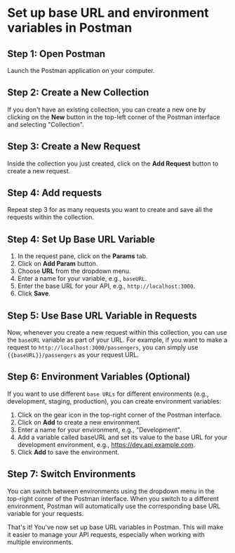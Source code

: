 # Set up base URL and environment variables in Postman


## Step 1: Open Postman

Launch the Postman application on your computer.

## Step 2: Create a New Collection

If you don't have an existing collection, you can create a new one by clicking on the **New** button in the top-left corner of the Postman interface and selecting "Collection".

## Step 3: Create a New Request

Inside the collection you just created, click on the **Add Request** button to create a new request.

## Step 4: Add requests

Repeat step 3 for as many requests you want to create and save all the requests within the collection.

## Step 4: Set Up Base URL Variable

1. In the request pane, click on the **Params** tab.
1. Click on **Add Param** button.
1. Choose **URL** from the dropdown menu.
1. Enter a name for your variable, e.g., ```baseURL```.
1. Enter the base URL for your API, e.g., ```http://localhost:3000```.
1. Click **Save**.  

## Step 5: Use Base URL Variable in Requests

Now, whenever you create a new request within this collection, you can use the ```baseURL``` variable as part of your URL. For example, if you want to make a request to ```http://localhost:3000/passengers```, you can simply use ```{{baseURL}}/passengers``` as your request URL.

## Step 6: Environment Variables (Optional)

If you want to use different ```base URLs``` for different environments (e.g., development, staging, production), you can create environment variables:

1. Click on the gear icon in the top-right corner of the Postman interface. 
1. Click on **Add** to create a new environment.
1. Enter a name for your environment, e.g., "Development".
1. Add a variable called baseURL and set its value to the base URL for your development environment, e.g., https://dev.api.example.com.
1. Click **Add** to save the environment.


## Step 7: Switch Environments

You can switch between environments using the dropdown menu in the top-right corner of the Postman interface. When you switch to a different environment, Postman will automatically use the corresponding base URL variable for your requests.

That's it! You've now set up base URL variables in Postman. This will make it easier to manage your API requests, especially when working with multiple environments.
